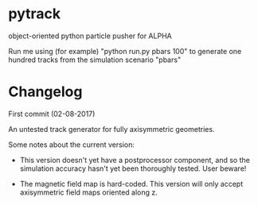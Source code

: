 # pytrack

object-oriented python particle pusher for ALPHA

Run me using (for example) "python run.py pbars 100" to generate one hundred tracks from the simulation scenario "pbars" 

# Changelog

First commit (02-08-2017)

An untested track generator for fully axisymmetric geometries.

Some notes about the current version:
- This version doesn't yet have a postprocessor component, and so the simulation accuracy hasn't yet been thoroughly tested.
User beware!

- The magnetic field map is hard-coded. This version will only accept axisymmetric field maps oriented along z.

